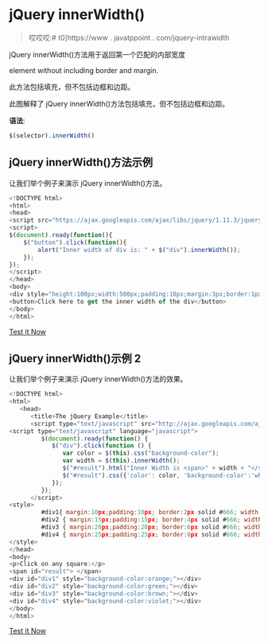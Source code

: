 # jQuery innerWidth()

> 哎哎哎:# t0]https://www . javatppoint . com/jquery-intrawidth

jQuery innerWidth()方法用于返回第一个匹配的内部宽度

element without including border and margin.

此方法包括填充，但不包括边框和边距。

此图解释了 jQuery innerWidth()方法包括填充，但不包括边框和边距。

**语法**:

```js
$(selector).innerWidth()

```

## jQuery innerWidth()方法示例

让我们举个例子来演示 jQuery innerWidth()方法。

```js
<!DOCTYPE html>
<html>
<head>
<script src="https://ajax.googleapis.com/ajax/libs/jquery/1.11.3/jquery.min.js"></script>
<script>
$(document).ready(function(){
    $("button").click(function(){
        alert("Inner width of div is: " + $("div").innerWidth());
    });
});
</script>
</head>
<body>
<div style="height:100px;width:500px;padding:10px;margin:3px;border:1px solid blue;background-color:lightpink;"></div><br>
<button>Click here to get the inner width of the div</button>
</body>
</html>

```

[Test it Now](https://www.javatpoint.com/oprweb/test.jsp?filename=jqueryinnerWidth1)

## jQuery innerWidth()示例 2

让我们举个例子来演示 jQuery innerWidth()方法的效果。

```js
<!DOCTYPE html>
<html>
   <head>
      <title>The jQuery Example</title>
      <script type="text/javascript" src="http://ajax.googleapis.com/ajax/libs/jquery/2.1.3/jquery.min.js"></script>
<script type="text/javascript" language="javascript">
         $(document).ready(function() {
            $("div").click(function () {
               var color = $(this).css("background-color");
               var width = $(this).innerWidth();
               $("#result").html("Inner Width is <span>" + width + "</span>.");
               $("#result").css({'color': color, 'background-color':'white'});
            });
         });
      </script>
<style>
         #div1{ margin:10px;padding:10px; border:2px solid #666; width:60px;}
         #div2 { margin:15px;padding:15px; border:4px solid #666; width:60px;}
         #div3 { margin:20px;padding:20px; border:6px solid #666; width:60px;}
         #div4 { margin:25px;padding:25px; border:8px solid #666; width:60px;}
</style>
</head>
<body>
<p>Click on any square:</p>
<span id="result"> </span>
<div id="div1" style="background-color:orange;"></div>
<div id="div2" style="background-color:green;"></div>
<div id="div3" style="background-color:brown;"></div>
<div id="div4" style="background-color:violet;"></div>
</body>
</html> 

```

[Test it Now](https://www.javatpoint.com/oprweb/test.jsp?filename=jqueryinnerWidth2)